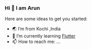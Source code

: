 ### Hi 👋 I am Arun

Here are some ideas to get you started:

- 🌏 I’m from Kochi ,India
- 🌱 I’m currently learning [Flutter](https://flutter.dev/)
- 📫 How to reach me: ...

